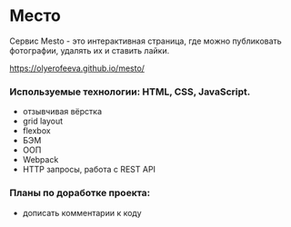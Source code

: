 # Место

Сервис Mesto - это интерактивная страница, где можно публиковать фотографии, удалять их и ставить лайки.

https://olyerofeeva.github.io/mesto/

### Используемые технологии: HTML, CSS, JavaScript.
* отзывчивая вёрстка
* grid layout
* flexbox
* БЭМ
* ООП
* Webpack
* HTTP запросы, работа с REST API

### Планы по доработке проекта:

* дописать комментарии к коду
